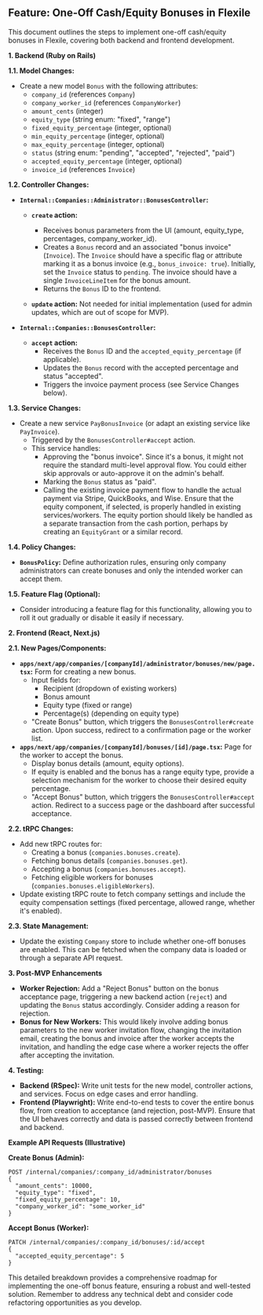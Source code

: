 ## Feature: One-Off Cash/Equity Bonuses in Flexile

This document outlines the steps to implement one-off cash/equity bonuses in Flexile, covering both backend and frontend development.

**1. Backend (Ruby on Rails)**

**1.1. Model Changes:**

- Create a new model `Bonus` with the following attributes:
  - `company_id` (references `Company`)
  - `company_worker_id` (references `CompanyWorker`)
  - `amount_cents` (integer)
  - `equity_type` (string enum: "fixed", "range")
  - `fixed_equity_percentage` (integer, optional)
  - `min_equity_percentage` (integer, optional)
  - `max_equity_percentage` (integer, optional)
  - `status` (string enum: "pending", "accepted", "rejected", "paid")
  - `accepted_equity_percentage` (integer, optional)
  - `invoice_id` (references `Invoice`)

**1.2. Controller Changes:**

- **`Internal::Companies::Administrator::BonusesController`:**

  - **`create` action:**

    - Receives bonus parameters from the UI (amount, equity_type, percentages, company_worker_id).
    - Creates a `Bonus` record and an associated "bonus invoice" (`Invoice`). The `Invoice` should have a specific flag or attribute marking it as a bonus invoice (e.g., `bonus_invoice: true`). Initially, set the `Invoice` status to `pending`. The invoice should have a single `InvoiceLineItem` for the bonus amount.
    - Returns the `Bonus` ID to the frontend.

  - **`update` action:** Not needed for initial implementation (used for admin updates, which are out of scope for MVP).

- **`Internal::Companies::BonusesController`:**
  - **`accept` action:**
    - Receives the `Bonus` ID and the `accepted_equity_percentage` (if applicable).
    - Updates the `Bonus` record with the accepted percentage and status "accepted".
    - Triggers the invoice payment process (see Service Changes below).

**1.3. Service Changes:**

- Create a new service `PayBonusInvoice` (or adapt an existing service like `PayInvoice`).
  - Triggered by the `BonusesController#accept` action.
  - This service handles:
    - Approving the "bonus invoice". Since it's a bonus, it might not require the standard multi-level approval flow. You could either skip approvals or auto-approve it on the admin's behalf.
    - Marking the `Bonus` status as "paid".
    - Calling the existing invoice payment flow to handle the actual payment via Stripe, QuickBooks, and Wise. Ensure that the equity component, if selected, is properly handled in existing services/workers. The equity portion should likely be handled as a separate transaction from the cash portion, perhaps by creating an `EquityGrant` or a similar record.

**1.4. Policy Changes:**

- **`BonusPolicy`:** Define authorization rules, ensuring only company administrators can create bonuses and only the intended worker can accept them.

**1.5. Feature Flag (Optional):**

- Consider introducing a feature flag for this functionality, allowing you to roll it out gradually or disable it easily if necessary.

**2. Frontend (React, Next.js)**

**2.1. New Pages/Components:**

- **`apps/next/app/companies/[companyId]/administrator/bonuses/new/page.tsx`:** Form for creating a new bonus.
  - Input fields for:
    - Recipient (dropdown of existing workers)
    - Bonus amount
    - Equity type (fixed or range)
    - Percentage(s) (depending on equity type)
  - "Create Bonus" button, which triggers the `BonusesController#create` action. Upon success, redirect to a confirmation page or the worker list.
- **`apps/next/app/companies/[companyId]/bonuses/[id]/page.tsx`:** Page for the worker to accept the bonus.
  - Display bonus details (amount, equity options).
  - If equity is enabled and the bonus has a range equity type, provide a selection mechanism for the worker to choose their desired equity percentage.
  - "Accept Bonus" button, which triggers the `BonusesController#accept` action. Redirect to a success page or the dashboard after successful acceptance.

**2.2. tRPC Changes:**

- Add new tRPC routes for:
  - Creating a bonus (`companies.bonuses.create`).
  - Fetching bonus details (`companies.bonuses.get`).
  - Accepting a bonus (`companies.bonuses.accept`).
  - Fetching eligible workers for bonuses (`companies.bonuses.eligibleWorkers`).
- Update existing tRPC route to fetch company settings and include the equity compensation settings (fixed percentage, allowed range, whether it's enabled).

**2.3. State Management:**

- Update the existing `Company` store to include whether one-off bonuses are enabled. This can be fetched when the company data is loaded or through a separate API request.

**3. Post-MVP Enhancements**

- **Worker Rejection:** Add a "Reject Bonus" button on the bonus acceptance page, triggering a new backend action (`reject`) and updating the `Bonus` status accordingly. Consider adding a reason for rejection.
- **Bonus for New Workers:** This would likely involve adding bonus parameters to the new worker invitation flow, changing the invitation email, creating the bonus and invoice after the worker accepts the invitation, and handling the edge case where a worker rejects the offer after accepting the invitation.

**4. Testing:**

- **Backend (RSpec):** Write unit tests for the new model, controller actions, and services. Focus on edge cases and error handling.
- **Frontend (Playwright):** Write end-to-end tests to cover the entire bonus flow, from creation to acceptance (and rejection, post-MVP). Ensure that the UI behaves correctly and data is passed correctly between frontend and backend.

**Example API Requests (Illustrative)**

**Create Bonus (Admin):**

```
POST /internal/companies/:company_id/administrator/bonuses
{
  "amount_cents": 10000,
  "equity_type": "fixed",
  "fixed_equity_percentage": 10,
  "company_worker_id": "some_worker_id"
}
```

**Accept Bonus (Worker):**

```
PATCH /internal/companies/:company_id/bonuses/:id/accept
{
  "accepted_equity_percentage": 5
}
```

This detailed breakdown provides a comprehensive roadmap for implementing the one-off bonus feature, ensuring a robust and well-tested solution. Remember to address any technical debt and consider code refactoring opportunities as you develop.
